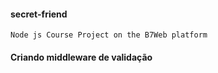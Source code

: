 #### secret-friend

``````
Node js Course Project on the B7Web platform
``````
#### Criando middleware de validação
